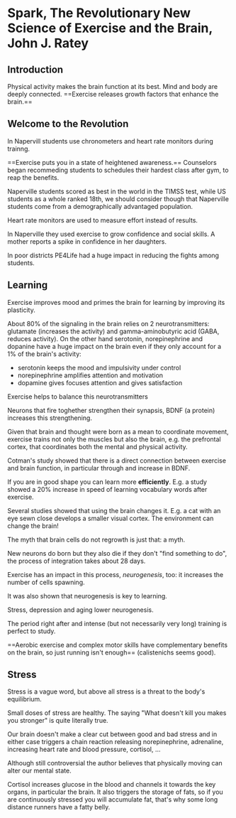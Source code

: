 # Spark, The Revolutionary New Science of Exercise and the Brain, John J. Ratey
## Introduction
Physical activity makes the brain function at its best. Mind and body are deeply connected. ==Exercise releases growth factors that enhance the brain.==

## Welcome to the Revolution
In Napervill students use chronometers and heart rate monitors during trainng.

==Exercise puts you in a state of heightened awareness.== Counselors began recommeding students to schedules their hardest class after gym, to reap the benefits.

Naperville students scored as best in the world in the TIMSS test, while US students as a whole ranked 18th, we should consider though that Naperville students come from a demographically advantaged population.

Heart rate monitors are used to measure effort instead of results.

In Naperville they used exercise to grow confidence and social skills.
A mother reports a spike in confidence in her daughters.

In poor districts PE4Life had a huge impact in reducing the fights among students.

## Learning
Exercise improves mood and primes the brain for learning by improving its plasticity.

About 80% of the signaling in the brain relies on 2 neurotransmitters: glutamate (increases the activity) and gamma-aminobutyric acid (GABA, reduces activity).
On the other hand serotonin, norepinephrine and dopanine have a huge impact on the brain even if they only account for a 1% of the brain's activity:
- serotonin keeps the mood and impulsivity under control
- norepinephrine amplifies attention and motivation
- dopamine gives focuses attention and gives satisfaction

Exercise helps to balance this neurotransmitters

Neurons that fire toghether strengthen their synapsis, BDNF (a protein) increases this strengthening.

Given that brain and thought were born as a mean to coordinate movement, exercise trains not only the muscles but also the brain, e.g. the prefrontal cortex, that coordinates both the mental and physical activity.

Cotman's study showed that there is a direct connection between exercise and brain function, in particular through and increase in BDNF.

If you are in good shape you can learn more **efficiently**. E.g. a study showed a 20% increase in speed of learning vocabulary words after exercise.

Several studies showed that using the brain changes it. E.g. a cat with an eye sewn close develops a smaller visual cortex. The environment can change the brain!

The myth that brain cells do not regrowth is just that: a myth.

New neurons do born but they also die if they don't "find something to do", the process of integration takes about 28 days.

Exercise has an impact in this process, *neurogenesis*, too: it increases the number of cells spawning.

It was also shown that neurogenesis is key to learning.

Stress, depression and aging lower neurogenesis.

The period right after and intense (but not necessarily very long) training is perfect to study.

==Aerobic exercise and complex motor skills have complementary benefits on the brain, so just running isn't enough== (calistenichs seems good).

## Stress
Stress is a vague word, but above all stress is a threat to the body's equilibrium.

Small doses of stress are healthy. The saying "What doesn't kill you makes you stronger" is quite literally true.

Our brain doesn't make a clear cut between good and bad stress and in either case triggers a chain reaction releasing norepinephrine, adrenaline, increasing heart rate and blood pressure, cortisol, ...

Although still controversial the author believes that physically moving can alter our mental state.

Cortisol increases glucose in the blood and channels it towards the key organs, in particular the brain.
It also triggers the storage of fats, so if you are continuously stressed you will accumulate fat, that's why some long distance runners have a fatty belly.

